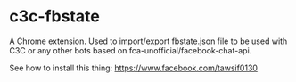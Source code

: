 # c3c-fbstate
A Chrome extension. Used to import/export fbstate.json file to be used with C3C or any other bots based on fca-unofficial/facebook-chat-api.

See how to install this thing: https://www.facebook.com/tawsif0130
